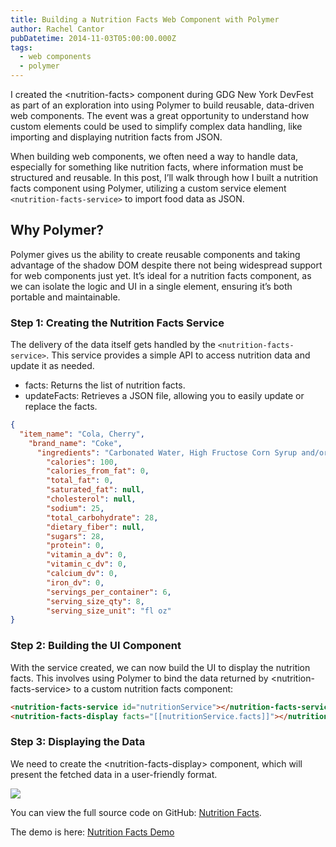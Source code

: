 ```yaml
---
title: Building a Nutrition Facts Web Component with Polymer
author: Rachel Cantor
pubDatetime: 2014-11-03T05:00:00.000Z
tags:
  - web components
  - polymer
---
```


I created the \<nutrition-facts> component during GDG New York DevFest as part of an exploration into using Polymer to build reusable, data-driven web components. The event was a great opportunity to understand how custom elements could be used to simplify complex data handling, like importing and displaying nutrition facts from JSON.

When building web components, we often need a way to handle data, especially for something like nutrition facts, where information must be structured and reusable. In this post, I’ll walk through how I built a nutrition facts component using Polymer, utilizing a custom service element `<nutrition-facts-service>` to import food data as JSON.

## Why Polymer?

Polymer gives us the ability to create reusable components and taking advantage of the shadow DOM despite there not being widespread support for web components just yet. It’s ideal for a nutrition facts component, as we can isolate the logic and UI in a single element, ensuring it’s both portable and maintainable.

### Step 1: Creating the Nutrition Facts Service

The delivery of the data itself gets handled by the `<nutrition-facts-service>`. This service provides a simple API to access nutrition data and update it as needed.

* facts: Returns the list of nutrition facts.
* updateFacts: Retrieves a JSON file, allowing you to easily update or replace the facts.

```json
{
  "item_name": "Cola, Cherry",
    "brand_name": "Coke",
      "ingredients": "Carbonated Water, High Fructose Corn Syrup and/or Sucrose, Caramel Color, Phosphoric Acid, Natural Flavors, Caffeine.",
        "calories": 100,
        "calories_from_fat": 0,
        "total_fat": 0,
        "saturated_fat": null,
        "cholesterol": null,
        "sodium": 25,
        "total_carbohydrate": 28,
        "dietary_fiber": null,
        "sugars": 28,
        "protein": 0,
        "vitamin_a_dv": 0,
        "vitamin_c_dv": 0,
        "calcium_dv": 0,
        "iron_dv": 0,
        "servings_per_container": 6,
        "serving_size_qty": 8,
        "serving_size_unit": "fl oz"
}
```

### Step 2: Building the UI Component

With the service created, we can now build the UI to display the nutrition facts. This involves using Polymer to bind the data returned by \<nutrition-facts-service> to a custom nutrition facts component:

```html
<nutrition-facts-service id="nutritionService"></nutrition-facts-service>
<nutrition-facts-display facts="[[nutritionService.facts]]"></nutrition-facts-display>
```

### Step 3: Displaying the Data

We need to create the \<nutrition-facts-display> component, which will present the fetched data in a user-friendly format.

![](/uploads/NutritionFacts.png)

You can view the full source code on GitHub: [Nutrition Facts](https://github.com/rachelslurs/nutrition-facts).

The demo is here: [Nutrition Facts Demo](https://rachelslurs.github.io/nutrition-facts/demo.html)

